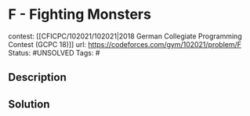 # F - Fighting Monsters

contest: [[CFICPC/102021/102021|2018 German Collegiate Programming Contest (GCPC 18)]]
url: https://codeforces.com/gym/102021/problem/F
Status: #UNSOLVED
Tags: #

## Description

## Solution

